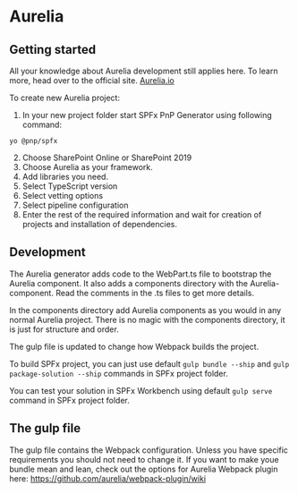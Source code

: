# Aurelia

## Getting started

All your knowledge about Aurelia development still applies here. To learn more, head over to the official site. [Aurelia.io](https://aurelia.io/)

To create new Aurelia project:

1. In your new project folder start SPFx PnP Generator using following command:

`yo @pnp/spfx`

2. Choose SharePoint Online or SharePoint 2019
3. Choose Aurelia as your framework.
3. Add libraries you need.
4. Select TypeScript version
5. Select vetting options
6. Select pipeline configuration
7. Enter the rest of the required information and wait for creation of projects and installation of dependencies.

## Development

The Aurelia generator adds code to the WebPart.ts file to bootstrap the Aurelia component. It also adds a components directory with the Aurelia-component. Read the comments in the .ts files to get more details.

In the components directory add Aurelia components as you would in any normal Aurelia project.
There is no magic with the components directory, it is just for structure and order.

The gulp file is updated to change how Webpack builds the project.

To build SPFx project, you can just use default `gulp bundle --ship` and `gulp package-solution --ship` commands in SPFx project folder.

You can test your solution in SPFx Workbench using default `gulp serve` command in SPFx project folder.

## The gulp file

The gulp file contains the Webpack configuration. Unless you have specific requirements you should not need to change it. If you want to make youe bundle mean and lean, check out the options for Aurelia Webpack plugin here:
https://github.com/aurelia/webpack-plugin/wiki
